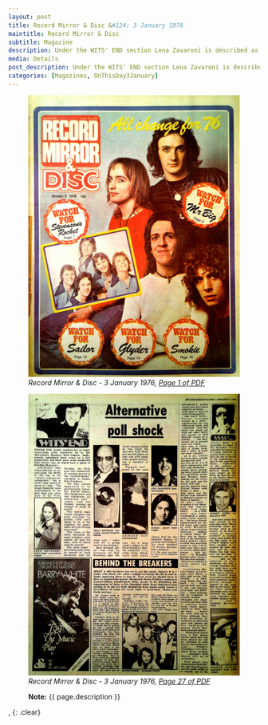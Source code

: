 ```yaml
---
layout: post
title: Record Mirror & Disc &#124; 3 January 1976
maintitle: Record Mirror & Disc
subtitle: Magazine
description: Under the WITS' END section Lena Zavaroni is described as the most anger - provoking singer.
media: Details
post_description: Under the WITS' END section Lena Zavaroni is described as the most anger - provoking singer.
categories: [Magazines, OnThisDay3January]
---
```


<figure class="fig1">
<a href="/assets/images/magazines/1976-01-03-01-record-mirror.png"><img src="/assets/images/magazines/1976-01-03-01-record-mirror.png" class="full-width zoom-in" /></a>
<cite>Record Mirror & Disc - 3 January 1976, <a class="external-link" href="https://www.americanradiohistory.com/UK/Record-Mirror/70s/76/Record-Mirror-1976-01-03.pdf">Page 1 of PDF</a></cite>
</figure>

<figure class="fig2">
<a href="/assets/images/magazines/1976-01-03-27-record-mirror.png"><img src="/assets/images/magazines/1976-01-03-27-record-mirror.png" class="full-width zoom-in" /></a>
<cite>Record Mirror & Disc - 3 January 1976, <a class="external-link" href="https://www.americanradiohistory.com/UK/Record-Mirror/70s/76/Record-Mirror-1976-01-03.pdf#page=27">Page 27 of PDF</a></cite>
</figure>

<figure class="fig3">
<strong>Note:</strong> {{ page.description }}
</figure>

, {: .clear}

